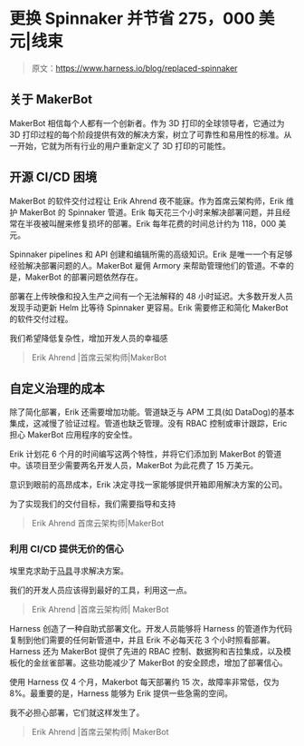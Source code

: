 # 更换 Spinnaker 并节省 275，000 美元|线束

> 原文：<https://www.harness.io/blog/replaced-spinnaker>

## 关于 MakerBot

MakerBot 相信每个人都有一个创新者。作为 3D 打印的全球领导者，它通过为 3D 打印过程的每个阶段提供有效的解决方案，树立了可靠性和易用性的标准。从一开始，它就为所有行业的用户重新定义了 3D 打印的可能性。

## 开源 CI/CD 困境

MakerBot 的软件交付过程让 Erik Ahrend 夜不能寐。作为首席云架构师，Erik 维护 MakerBot 的 Spinnaker 管道。Erik 每天花三个小时来解决部署问题，并且经常在半夜被叫醒来修复损坏的部署。Erik 每年花费的时间总计约为 118，000 美元。

Spinnaker pipelines 和 API 创建和编辑所需的高级知识。Erik 是唯一一个有足够经验解决部署问题的人。MakerBot 雇佣 Armory 来帮助管理他们的管道。不幸的是，MakerBot 的部署问题依然存在。

部署在上传映像和投入生产之间有一个无法解释的 48 小时延迟。大多数开发人员发现手动更新 Helm 比等待 Spinnaker 更容易。Erik 需要修正和简化 MakerBot 的软件交付过程。

我们希望降低复杂性，增加开发人员的幸福感

> Erik Ahrend |首席云架构师|MakerBot

## 自定义治理的成本

除了简化部署，Erik 还需要增加功能。管道缺乏与 APM 工具(如 DataDog)的基本集成，这减慢了验证过程。管道也缺乏管理。没有 RBAC 控制或审计跟踪，Eric 担心 MakerBot 应用程序的安全性。

Erik 计划花 6 个月的时间编写这两个特性，并将它们添加到 MakerBot 的管道中。该项目至少需要两名开发人员，MakerBot 为此花费了 15 万美元。

意识到眼前的高昂成本，Erik 决定寻找一家能够提供开箱即用解决方案的公司。

为了实现我们的交付目标，我们需要指导和支持

> Erik Ahrend 首席云架构师|MakerBot

### **利用 CI/CD 提供无价的信心**

埃里克求助于[马具](https://harness.io/platform/)寻求解决方案。

我们的开发人员应该得到最好的工具，利用这一点。

> Erik Ahrend |首席云架构师| MakerBot

Harness 创造了一种自助式部署文化。开发人员能够将 Harness 的管道作为代码复制到他们需要的任何新管道中，并且 Erik 不必每天花 3 个小时照看部署。Harness 还为 MakerBot 提供了先进的 RBAC 控制、数据狗和吉拉集成，以及模板化的金丝雀部署。这些功能减少了 MakerBot 的安全顾虑，增加了部署信心。

使用 Harness 仅 4 个月，Makerbot 每天部署约 15 次，故障率非常低，仅为 8%。最重要的是，Harness 能够为 Erik 提供一些急需的空间。

我不必担心部署，它们就这样发生了。

> Erik Ahrend |首席云架构师| MakerBot